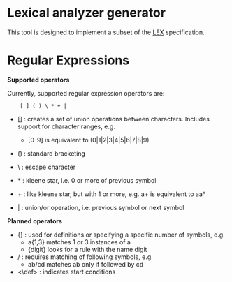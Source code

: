 # Lexical analyzer generator
This tool is designed to implement a subset of the [LEX](http://dinosaur.compilertools.net/lex/) specification.

# Regular Expressions
**Supported operators**

   Currently, supported regular expression operators are:
        
        [ ] ( ) \ * + |
        
- \[\] : creates a set of union operations between characters. Includes support for character ranges, e.g.
            
    - [0-9] is equivalent to (0|1|2|3|4|5|6|7|8|9)
        
- \(\) : standard bracketing
        
- \  : escape character
        
- \*  : kleene star, i.e. 0 or more of previous symbol
        
- \+  : like kleene star, but with 1 or more, e.g. a+ is equivalent to aa*
        
- |  : union/or operation, i.e. previous symbol or next symbol

**Planned operators**
- \{\} : used for definitions or specifying a specific number of symbols, e.g. 
    - a{1,3} matches 1 or 3 instances of a
    - {digit} looks for a rule with the name digit
- / : requires matching of following symbols, e.g.
    - ab/cd matches ab only if followed by cd
- <\def> : indicates start conditions

